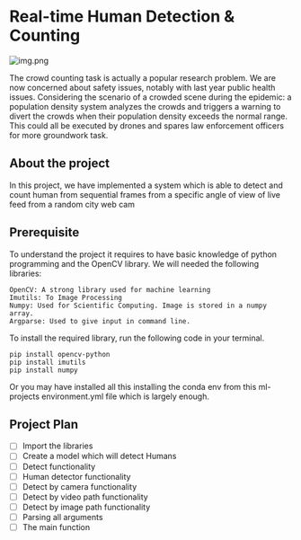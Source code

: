 # Real-time Human Detection & Counting

![img.png](img.png)

The crowd counting task is actually a popular research problem. We are now
concerned about safety issues, notably with last year public health issues.
Considering the scenario of a crowded scene during the epidemic: a population
density system analyzes the crowds and triggers a warning to divert the crowds
when their population density exceeds the normal range. This could all be
executed by drones and spares law enforcement officers for more groundwork task.

## About the project

In this project, we have implemented a system which is able to detect and 
count human from sequential frames from a specific angle of view of live 
feed from a random city web cam

## Prerequisite

To understand the project it requires to have basic knowledge of python 
programming and the OpenCV library. We will needed the following libraries:

    OpenCV: A strong library used for machine learning
    Imutils: To Image Processing
    Numpy: Used for Scientific Computing. Image is stored in a numpy array.
    Argparse: Used to give input in command line.

To install the required library, run the following code in your terminal.

    pip install opencv-python
    pip install imutils
    pip install numpy

Or you may have installed all this installing the conda env from this 
ml-projects environment.yml file which is largely enough.

## Project Plan

- [ ] Import the libraries
- [ ] Create a model which will detect Humans
- [ ] Detect functionality
- [ ] Human detector functionality
- [ ] Detect by camera functionality
- [ ] Detect by video path functionality
- [ ] Detect by image path functionality
- [ ] Parsing all arguments
- [ ] The main function